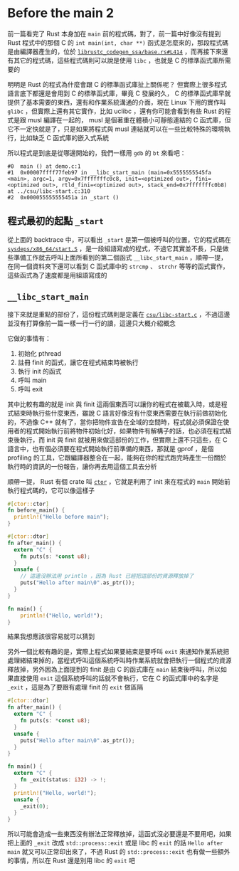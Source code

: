 Before the main 2
=================

前一篇看完了 Rust 本身加在 `main` 前的程式碼，對了，前一篇中好像沒有提到 Rust 程式中的那個 C 的 `int main(int, char **)` 函式是怎麼來的，那段程式碼是由編譯器產生的，位於 [`librustc_codegen_ssa/base.rs#L414`][codegen-base] ，而再接下來還有其它的程式碼，這些程式碼則可以說是使用 `libc` ，也就是 C 的標準函式庫所需要的

[codegen-base]: https://github.com/rust-lang/rust/blob/master/src/librustc_codegen_ssa/base.rs#L414

明明是 Rust 的程式為什麼會跟 C 的標準函式庫扯上關係呢？ 但實際上很多程式語言底下都還是會用到 C 的標準函式庫，畢竟 C 發展的久， C 的標準函式庫早就提供了基本需要的東西，還有和作業系統溝通的介面，現在 Linux 下用的實作叫 `glibc` ，但實際上還有其它實作，比如 uclibc ，還有你可能會看到有些 Rust 的程式是跟 musl 編譯在一起的， musl 是個著重在體積小可靜態連結的 C 函式庫，但它不一定快就是了，只是如果將程式與 musl 連結就可以在一些比較特殊的環境執行，比如缺乏 C 函式庫的嵌入式系統

所以程式是到底是從哪邊開始的，我們一樣用 `gdb` 的 `bt` 來看吧：

```plain
#0  main () at demo.c:1
#1  0x00007ffff77feb97 in __libc_start_main (main=0x5555555545fa <main>, argc=1, argv=0x7fffffffc0c8, init=<optimized out>, fini=<optimized out>, rtld_fini=<optimized out>, stack_end=0x7fffffffc0b8) at ../csu/libc-start.c:310
#2  0x000055555555451a in _start ()
```

程式最初的起點 `_start`
-----------------------

從上面的 backtrace 中，可以看出 `_start` 是第一個被呼叫的位置，它的程式碼在 [`sysdeps/x86_64/start.S`][start-s] ，是一段組語寫成的程式，不過它其實並不長，只是做些準備工作就去呼叫上面所看到的第二個函式 `__libc_start_main` ，順帶一提，在同一個資料夾下還可以看到 C 函式庫中的 `strcmp` 、 `strchr` 等等的函式實作，這些函式為了速度都是用組語寫成的

[start-s]: https://github.molgen.mpg.de/git-mirror/glibc/blob/master/sysdeps/x86_64/start.S

`__libc_start_main`
------------------

接下來就是重點的部份了，這份程式碼則是定義在 [`csu/libc-start.c`][libc-start] ，不過這邊並沒有打算像前一篇一樣一行一行的讀，這邊只大概介紹概念

[libc-start]: https://github.molgen.mpg.de/git-mirror/glibc/blob/master/csu/libc-start.c

它做的事情有：

1. 初始化 pthread
2. 註冊 finit 的函式，讓它在程式結束時被執行
3. 執行 init 的函式
4. 呼叫 main
5. 呼叫 exit

其中比較有趣的就是 init 與 finit 這兩個東西可以讓你的程式在被載入時，或是程式結束時執行些什麼東西，雖說 C 語言好像沒有什麼東西需要在執行前做初始化的，不過像 C++ 就有了，當你把物件宣告在全域的空間時，程式就必須保證在使用者的程式開始執行前將物件初始化好，如果物件有解構子的話，也必須在程式結束後執行，而 init 與 finit 就被用來做這部份的工作，但實際上還不只這些，在 C 語言中，也有個必須要在程式開始執行前準備的東西，那就是 gprof ，是個 profiling 的工具，它跟編譯器整合在一起，能夠在你的程式跑完時產生一份關於執行時的資訊的一份報告，讓你再去用這個工具去分析

順帶一提， Rust 有個 crate 叫 [`ctor`][ctor] ，它就是利用了 init 來在程式的 `main` 開始前執行程式碼的，它可以像這樣子

[ctor]: https://github.com/mmastrac/rust-ctor

```rust
#[ctor::ctor]
fn before_main() {
  println!("Hello before main");
}

#[ctor::dtor]
fn after_main() {
  extern "C" {
    fn puts(s: *const u8);
  }
  unsafe {
    // 這邊沒辦法用 println ，因為 Rust 已經把這部份的資源釋放掉了
    puts("Hello after main\0".as_ptr());
  }
}

fn main() {
    println!("Hello, world!");
}
```

結果我想應該很容易就可以猜到

另外一個比較有趣的是，實際上程式如果要結束是要呼叫 `exit` 來通知作業系統把處理緒結束掉的，當程式呼叫這個系統呼叫時作業系統就會把執行一個程式的資源釋放掉，另外因為上面提到的 finit 是由 C 的函式庫在 `main` 結束後呼叫，所以如果直接使用 `exit` 這個系統呼叫的話就不會執行，它在 C 的函式庫中的名字是 `_exit` ，這是為了要跟有處理 finit 的 `exit` 做區隔

```rust
#[ctor::dtor]
fn after_main() {
  extern "C" {
    fn puts(s: *const u8);
  }
  unsafe {
    puts("Hello after main\0".as_ptr());
  }
}

fn main() {
  extern "C" {
    fn _exit(status: i32) -> !;
  }
  println!("Hello, world!");
  unsafe {
    _exit(0);
  }
}
```

所以可能會造成一些東西沒有辦法正常釋放掉，這函式沒必要還是不要用吧，如果把上面的 `_exit` 改成 `std::process::exit` 或是 libc 的 `exit` 的話 `Hello after main` 就又可以正常印出來了，不過 Rust 的 `std::process::exit` 也有做一些額外的事情，所以在 Rust 還是別用 libc 的 `exit` 吧

